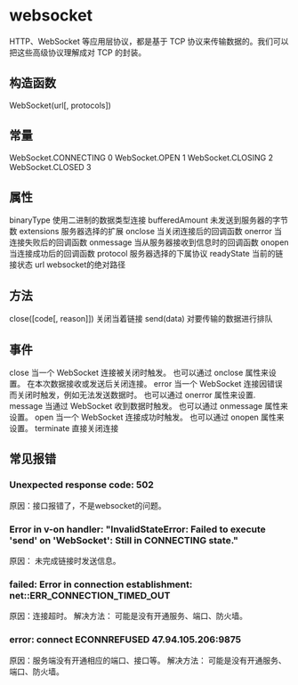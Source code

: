 # websocket

HTTP、WebSocket 等应用层协议，都是基于 TCP 协议来传输数据的。我们可以把这些高级协议理解成对 TCP 的封装。

## 构造函数

WebSocket(url[, protocols])

## 常量

WebSocket.CONNECTING 0
WebSocket.OPEN 1
WebSocket.CLOSING 2
WebSocket.CLOSED 3

## 属性

binaryType
  使用二进制的数据类型连接
bufferedAmount
  未发送到服务器的字节数
extensions
  服务器选择的扩展
onclose
  当关闭连接后的回调函数
onerror
  当连接失败后的回调函数
onmessage
  当从服务器接收到信息时的回调函数
onopen
  当连接成功后的回调函数
protocol
  服务器选择的下属协议
readyState
  当前的链接状态
url
  websocket的绝对路径

## 方法

close([code[, reason]])
  关闭当着链接
send(data)
  对要传输的数据进行排队

## 事件

close
  当一个 WebSocket 连接被关闭时触发。
  也可以通过 onclose 属性来设置。
  在本次数据接收或发送后关闭连接。
error
  当一个 WebSocket 连接因错误而关闭时触发，例如无法发送数据时。
  也可以通过 onerror 属性来设置.
message
  当通过 WebSocket 收到数据时触发。
  也可以通过 onmessage 属性来设置。
open
  当一个 WebSocket 连接成功时触发。
  也可以通过 onopen 属性来设置。
terminate
  直接关闭连接

## 常见报错

### Unexpected response code: 502

原因：接口报错了，不是websocket的问题。

### Error in v-on handler: "InvalidStateError: Failed to execute 'send' on 'WebSocket': Still in CONNECTING state."

原因： 未完成链接时发送信息。

### failed: Error in connection establishment: net::ERR_CONNECTION_TIMED_OUT

原因：连接超时。
解决方法：
可能是没有开通服务、端口、防火墙。

### error: connect ECONNREFUSED 47.94.105.206:9875

原因：服务端没有开通相应的端口、接口等。
解决方法：
可能是没有开通服务、端口、防火墙。

